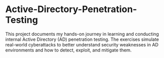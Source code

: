 # Active-Directory-Penetration-Testing
This project documents my hands-on journey in learning and conducting internal Active Directory (AD) penetration testing. The exercises simulate real-world cyberattacks to better understand security weaknesses in AD environments and how to detect, exploit, and mitigate them.

